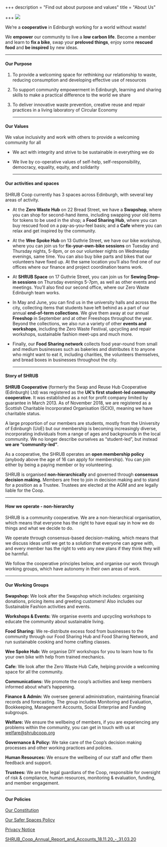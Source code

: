 +++
description = "Find out about purpose and values"
title = "About Us"

+++
![](https://res.cloudinary.com/shrub-co-op/image/upload/v1568674723/shrubcoop.org/media/vision_web_fyoad1.png)

We’re a **cooperative** in Edinburgh working for a world without waste!

We **empower** our community to live a **low carbon life**. Become a member and learn to **fix a bike**, swap your **preloved things**, enjoy some **rescued food** and **be inspired** by new ideas.

***

#### Our Purpose

1. To provide a welcoming space for rethinking our relationship to waste, reducing consumption and developing effective use of resources
2. To support community empowerment in Edinburgh, learning and sharing skills to make a practical difference to the world we share
3. To deliver innovative waste prevention, creative reuse and repair practices in a living laboratory of Circular Economy

   ***

#### Our Values

We value inclusivity and work with others to provide a welcoming community for all

* We act with integrity and strive to be sustainable in everything we do
* We live by co-operative values of self-help, self-responsibility, democracy, equality, equity, and solidarity

  ***

#### Our activities and spaces

SHRUB Coop currently has 3 spaces across Edinburgh, with several key areas of activity.

* At the **Zero Waste Hub** on 22 Bread Street, we have a **Swapshop**, where you can shop for second-hand items, including swapping your old items for tokens to be used in the shop; a **Food Sharing Hub**, where you can buy rescued food on a pay-as-you-feel basis; and a **Cafe** where you can relax and get inspired by the community.
* At the **Wee Spoke Hub** on 13 Guthrie Street, we have our bike workshop, where you can join us for **fix-your-own-bike sessions** on Tuesday and Thursday nights, 5-8pm, or on our volunteer nights on Wednesday evenings, same time. You can also buy bike parts and bikes that our volunteers have fixed up. At the same location you’ll also find one of our offices where our finance and project coordination teams work.
* At **SHRUB Space** on 17 Guthrie Street, you can join us for **Sewing Drop-in sessions** on Thursday evenings 5-7pm, as well as other events and meetings. You’ll also find our second office, where our Zero Waste Edinburgh team works.
* In May and June, you can find us in the university halls and across the city, collecting items that students have left behind as a part of our annual **end-of-term collections**. We give them away at our annual **Freeshop** in September and at other Freeshops throughout the year. Beyond the collections, we also run a variety of other **events and workshops**, including the Zero Waste Festival, upcycling and repair workshops, sustainable fashion meet-ups and much more.
* Finally, our **Food Sharing network** collects food year-round from small and medium businesses such as bakeries and distributes it to anyone who might want to eat it, including charities, the volunteers themselves, and bread boxes in businesses throughout the city.

  ***

#### Story of SHRUB

**SHRUB Cooperative** (formerly the Swap and Reuse Hub Cooperative (Edinburgh) Ltd) was registered as the **UK’s first student-­led community co­operative**. It was established as a not for profit company limited by guarantee in March 2013. As of November 2018, we are registered as a Scottish Charitable Incorporated Organisation (SCIO), meaning we have charitable status.

A large proportion of our members are students, mostly from the University of Edinburgh (UoE) but our membership is becoming increasingly diverse, incorporating individuals from a range of ages and backgrounds in the local community. We no longer describe ourselves as “student-led”, but instead **we are “community-led”**.

As a co­operative, the SHRUB operates an **open membership policy** (anybody above the age of 16 can apply for membership). You can join either by being a paying member or by volunteering.

SHRUB is organised **non-hierarchically** and governed through **consensus decision making.** Members are free to join in decision making and to stand for a position as a Trustee. Trustees are elected at the AGM and are legally liable for the Co­op.

***

#### How we operate - non-hierarchy

SHRUB is a community cooperative. We are a non-hierarchical organisation, which means that everyone has the right to have equal say in how we do things and what we decide to do.

We operate through consensus-based decision-making, which means that we discuss ideas until we get to a solution that everyone can agree with, and every member has the right to veto any new plans if they think they will be harmful.

We follow the cooperative principles below, and organise our work through working groups, which have autonomy in their own areas of work.

***

#### Our Working Groups

**Swapshop:** We look after the Swapshop which includes: organising donations, pricing items and greeting customers! Also includes our Sustainable Fashion activities and events.

**Workshops & Events:** We organise events and upcycling workshops to educate the community about sustainable living.

**Food Sharing:** We re-distribute excess food from businesses to the community through our Food Sharing Hub and Food Sharing Network, and run sustainable cooking and home crafting classes.

**Wee Spoke Hub:** We organise DIY workshops for you to learn how to fix your own bike with help from trained mechanics.

**Cafe:** We look after the Zero Waste Hub Cafe, helping provide a welcoming space for all the community.

**Communications:** We promote the coop’s activities and keep members informed about what’s happening.

**Finance & Admin:** We oversee general administration, maintaining financial records and forecasting. The group includes Monitoring and Evaluation, Bookkeeping, Management Accounts, Social Enterprise and Funding subgroups.

**Welfare:** We ensure the wellbeing of members, if you are experiencing any problems within the community, you can get in touch with us at welfare@shrubcoop.org

**Governance & Policy:** We take care of the Coop’s decision making processes and other working practices and policies.

**Human Resources:** We ensure the wellbeing of our staff and offer them feedback and support.

**Trustees:** We are the legal guardians of the Coop, responsible for oversight of risk & compliance, human resources, monitoring & evaluation, funding, and member engagement.

***

#### Our Policies

[Our Constitution](https://res.cloudinary.com/shrub-co-op/image/upload/v1578412034/shrubcoop.org/media/Revised_SHRUB_Cooperative_SCIO_constitution_-_December_2019_tvcgsc.pdf "Revised_SHRUB_Cooperative_SCIO_constitution_-_December_2019_tvcgsc.pdf")

[Our Safer Spaces Policy](https://res.cloudinary.com/shrub-co-op/image/upload/v1573736447/shrubcoop.org/media/SHRUB_Safer_Spaces_Policy_3.0_k1sjgv.pdf "Our Safer Spaces Policy")

[Privacy Notice](https://res.cloudinary.com/shrub-co-op/image/upload/v1575476568/shrubcoop.org/media/SHRUB_Privacy_Notice_2019_vgmtc3.pdf "SHRUB_Privacy_Notice_2019_vgmtc3.pdf")

[SHRUB_Coop_Annual_Report_and_Accounts_18.11.20_-_31.03.20](https://res.cloudinary.com/shrub-co-op/image/upload/v1601983174/shrubcoop.org/media/SHRUB_Coop_Annual_Report_and_Accounts_18.11.20_-_31.03.20_cpbntw.pdf "SHRUB Coop Annual Report and Accounts 18.11.20-31.03.20")